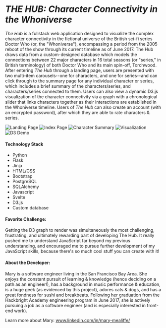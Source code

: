 *THE HUB: Character Connectivity in the Whoniverse*
===========

*The Hub* is a fullstack web application designed to visualize the complex character connectivity in the fictional universe of the British sci-fi series Doctor Who (or, the "Whoniverse"), encompassing a period from the 2005 reboot of the show through its current timeline as of June 2017. The Hub draws data from a custom-designed database which models the connections between 22 major characters in 16 total seasons (or "series," in British terminology) of both Doctor Who and its main spin-off, Torchwood. After entering *The Hub* through a landing page, users are presented with two multi-item carousels--one for characters, and one for series--and can click through to the summary page for any individual character or series, which includes a brief summary of the characters/series, and characters/series connected to them. Users can also view a dynamic D3.js visualization of the character connectivity via a graph with a chronological slider that links characters together as their interactions are established in the Whoniverse timeline. Users of *The Hub* can also create an account (with an encrypted password), after which they are able to rate characters & series.

![Landing Page](https://raw.githubusercontent.com/marysophiam/The_Hub/master/static/readme/hub_screenshot_1.png)
![Index Page](https://raw.githubusercontent.com/marysophiam/The_Hub/master/static/readme/hub_screenshot_2.png)
![Character Summary](https://raw.githubusercontent.com/marysophiam/The_Hub/master/static/readme/hub_screenshot_3.png)
![Visualization](https://raw.githubusercontent.com/marysophiam/The_Hub/master/static/readme/hub_screenshot_4.png)
![D3 Demo](https://raw.githubusercontent.com/marysophiam/The_Hub/master/static/readme/marysophiam/The_Hub/blob/master/static/readme/D3_demo.gif)

#### Technology Stack
* Python
* Flask
* Jinja
* HTML/CSS
* Bootstrap
* PostgreSQL
* SQLAlchemy
* Javascript
* Svelte
* D3.js
* Custom database

#### Favorite Challenge:
Getting the D3 graph to render was simultaneously the most challenging, frustrating, and ultimately rewarding part of developing The Hub. It really pushed me to understand JavaScript far beyond my previous understanding, and encouraged me to pursue further development of my JavaScript skills, because there's so much cool stuff you can create with it!

#### About the Developer:
Mary is a software engineer living in the San Francisco Bay Area. She enjoys the constant pursuit of learning & knowledge (hence deciding on a path as an engineer!), has a background in music performance & education, is a huge geek (as evidenced by this project), adores cats & dogs, and has a great fondness for sushi and breakbeats. Following her graduation from the Hackbright Academy engineering program in June 2017, she is actively pursuing a job as a software engineer (and is especially interested in front-end work).

Learn more about Mary: www.linkedin.com/in/mary-mealiffe/